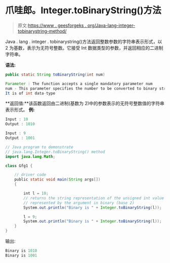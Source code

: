 # 爪哇郎。Integer.toBinaryString()方法

> 原文:[https://www . geesforgeks . org/Java-lang-integer-tobinarystring-method/](https://www.geeksforgeeks.org/java-lang-integer-tobinarystring-method/)

Java . lang . integer . tobinarystring()方法返回整数参数的字符串表示形式，以 2 为基数，表示为无符号整数。它接受 Int 数据类型的参数，并返回相应的二进制字符串。

**语法:**

```java
public static String toBinaryString(int num)

Parameter : The function accepts a single mandatory parameter num 
num - This parameter specifies the number to be converted to binary string. 
It is of int data-type 
```

**返回值:**该函数返回由二进制(基数为 2)中的参数表示的无符号整数值的字符串表示形式。
**例:**

```java
Input : 10 
Output : 1010 

Input : 9
Output : 1001 

```

```java
// Java program to demonstrate
// java.lang.Integer.toBinaryString() method
import java.lang.Math;

class Gfg1 {

    // driver code
    public static void main(String args[])
    {

        int l = 10;
        // returns the string representation of the unsigned int value
        // represented by the argument in binary (base 2)
        System.out.println("Binary is " + Integer.toBinaryString(l));

        l = 9;
        System.out.println("Binary is " + Integer.toBinaryString(l));
    }
}
```

输出:

```java
Binary is 1010
Binary is 1001

```